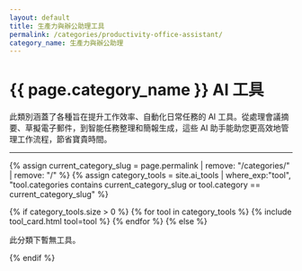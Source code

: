 ```yaml
---
layout: default
title: 生產力與辦公助理工具
permalink: /categories/productivity-office-assistant/
category_name: 生產力與辦公助理
---
```


# {{ page.category_name }} AI 工具

<p>此類別涵蓋了各種旨在提升工作效率、自動化日常任務的 AI 工具。從處理會議摘要、草擬電子郵件，到智能任務整理和簡報生成，這些 AI 助手能助您更高效地管理工作流程，節省寶貴時間。</p>

---

<div class="tool-grid">
  {% assign current_category_slug = page.permalink | remove: "/categories/" | remove: "/" %}
  {% assign category_tools = site.ai_tools | where_exp:"tool", "tool.categories contains current_category_slug or tool.category == current_category_slug" %}

  {% if category_tools.size > 0 %}
    {% for tool in category_tools %}
      {% include tool_card.html tool=tool %}
    {% endfor %}
  {% else %}
    <p>此分類下暫無工具。</p>
  {% endif %}
</div>